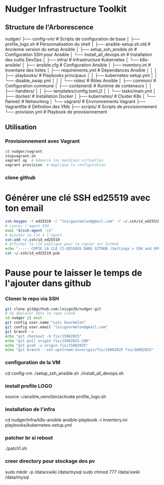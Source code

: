 # Nudger Infrastructure Toolkit

## Structure de l'Arborescence

nudger/
├── config-vm/ # Scripts de configuration de base
│ ├── profile_logo.sh # Personnalisation du shell
│ ├── ansible-setup.sh.old # Ancienne version du setup Ansible
│ ├── setup_ssh_ansible.sh # Configuration SSH pour Ansible
│ └── install_all_devops.sh # Installation des outils DevOps
│
├── infra/ # Infrastructure Kubernetes
│ └── k8s-ansible/
│ ├── ansible.cfg # Configuration Ansible
│ ├── inventory.ini # Inventaire des hôtes
│ ├── requirements.yml # Dépendances Ansible
│ │
│ ├── playbooks/ # Playbooks principaux
│ │ ├── kubernetes-setup.yml
│ │ └── disable_swap.yml
│ │
│ └── roles/ # Rôles Ansible
│ ├── common/ # Configuration commune
│ ├── containerd/ # Runtime de conteneurs
│ │ ├── handlers/
│ │ ├── templates/config.toml.j2
│ │ └── tasks/main.yml
│ ├── docker/ # Installation Docker
│ ├── kubernetes/ # Cluster K8s
│ └── flannel/ # Networking
│
└── vagrant/ # Environnements Vagrant
├── Vagrantfile # Définition des VMs
├── scripts/ # Scripts de provisionnement
└── provision.yml # Playbook de provisionnement


## Utilisation

###  Provisionnement avec Vagrant
```bash
cd nudger/vagrant
stopvagrant.sh
vagrant up  # Démarre les machines virtuelles
vagrant provision  # Applique la configuration
```

### clone github
# Générer une clé SSH ed25519 avec ton email
```bash
ssh-keygen -t ed25519 -C "loicgourmelon@gmail.com" -f ~/.ssh/id_ed25519 -N ""
# Lancer l'agent SSH
eval "$(ssh-agent -s)"
# Ajouter la clé à l'agent
ssh-add ~/.ssh/id_ed25519
# Afficher la clé publique pour la copier sur GitHub
echo "----- COPIE LA CLE CI-DESSOUS DANS GITHUB (Settings > SSH and GPG keys) -----"
cat ~/.ssh/id_ed25519.pub
```

# Pause pour te laisser le temps de l'ajouter dans github

### Cloner le repo via SSH
```bash
git clone git@github.com:loicgo29/nudger.git
# Se déplacer dans le repo cloné
cd nudger || exit
git config user.name "Loïc Gourmelon"
git config user.email "loicgourmelon@gmail.com"
git branch -a
echo "git checkout -b fix/15082025"
echo "git pull origin fix/15082025-2OK"
echo "git push -u origin fix/15082025"
echo "git branch --set-upstream-to=origin/fix/16082025 fix/16082025"

```

### configuration de la VM
cd config-vm
./setup_ssh_ansible.sh
./install_all_devops.sh 

### install profile LOGO
source ~/ansible_venv/bin/activate
profile_logo.sh

### installation de l'infra
cd nudger/infra/k8s-ansible
ansible-playbook -i inventory.ini playbooks/kubernetes-setup.yml 

### patcher br si reboot
./patch1.sh

### creer directory pour stockage des pv
sudo mkdir -p /data/xwiki /data/mysql
sudo chmod 777 /data/xwiki /data/mysql
